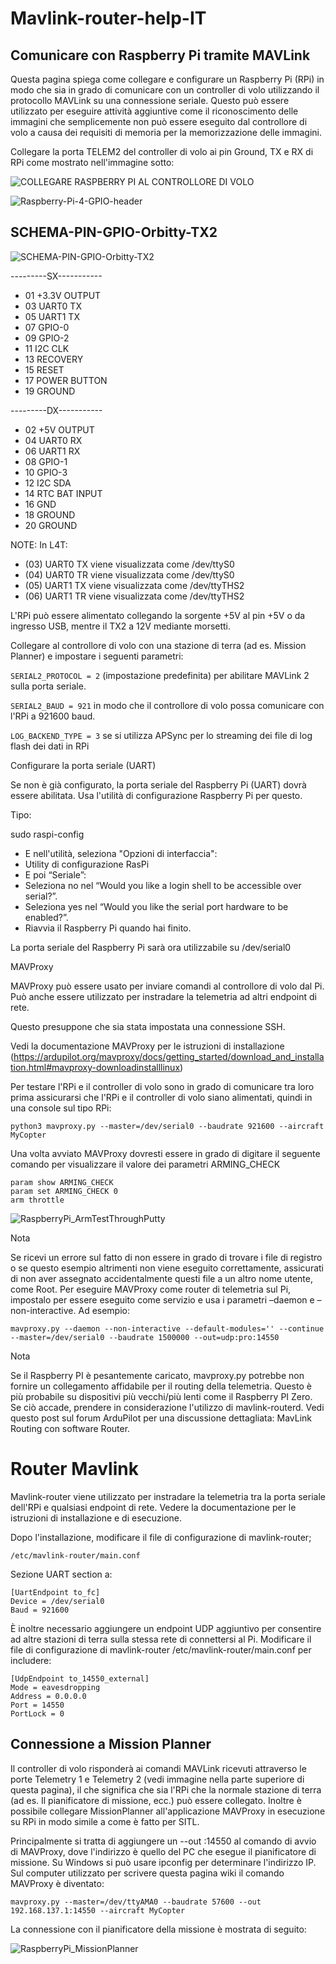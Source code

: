 # Mavlink-router-help-IT

## Comunicare con Raspberry Pi tramite MAVLink

Questa pagina spiega come collegare e configurare un Raspberry Pi (RPi) in modo che sia in grado di comunicare con un controller di volo utilizzando il protocollo MAVLink su una connessione seriale. Questo può essere utilizzato per eseguire attività aggiuntive come il riconoscimento delle immagini che semplicemente non può essere eseguito dal controllore di volo a causa dei requisiti di memoria per la memorizzazione delle immagini.

Collegare la porta TELEM2 del controller di volo ai pin Ground, TX e RX di RPi come mostrato nell'immagine sotto: 

![COLLEGARE RASPBERRY PI AL CONTROLLORE DI VOLO](https://user-images.githubusercontent.com/20637640/216408483-319d26d0-904c-4ac0-80a2-f99df7b0a772.png)

![Raspberry-Pi-4-GPIO-header](https://user-images.githubusercontent.com/20637640/216367155-c025f4dc-06db-48d0-8b89-8802b0524489.jpg)


## SCHEMA-PIN-GPIO-Orbitty-TX2

![SCHEMA-PIN-GPIO-Orbitty-TX2](https://user-images.githubusercontent.com/20637640/216366229-a1e3d27c-5800-47c4-b4b2-6eff906b93d7.png)

---------SX-----------

- 01 +3.3V OUTPUT 
- 03 UART0 TX
- 05 UART1 TX
- 07 GPIO-0
- 09 GPIO-2
- 11 I2C CLK
- 13 RECOVERY
- 15 RESET
- 17 POWER BUTTON 
- 19 GROUND

---------DX-----------

- 02 +5V OUTPUT
- 04 UART0 RX
- 06 UART1 RX
- 08 GPIO-1
- 10 GPIO-3
- 12 I2C SDA
- 14 RTC BAT INPUT 
- 16 GND
- 18 GROUND 
- 20 GROUND

NOTE:
In L4T:
- (03) UART0 TX viene visualizzata come /dev/ttyS0
- (04) UART0 TR viene visualizzata come /dev/ttyS0
- (05) UART1 TX viene visualizzata come /dev/ttyTHS2
- (06) UART1 TR viene visualizzata come /dev/ttyTHS2

L'RPi può essere alimentato collegando la sorgente +5V al pin +5V o da ingresso USB, mentre il TX2 a 12V mediante morsetti.


Collegare al controllore di volo con una stazione di terra (ad es. Mission Planner) e impostare i seguenti parametri:

`SERIAL2_PROTOCOL = 2` (impostazione predefinita) per abilitare MAVLink 2 sulla porta seriale.

`SERIAL2_BAUD = 921` in modo che il controllore di volo possa comunicare con l'RPi a 921600 baud.

`LOG_BACKEND_TYPE = 3` se si utilizza APSync per lo streaming dei file di log flash dei dati in RPi

Configurare la porta seriale (UART)

Se non è già configurato, la porta seriale del Raspberry Pi (UART) dovrà essere abilitata. Usa l'utilità di configurazione Raspberry Pi per questo.

Tipo:

sudo raspi-config

- E nell'utilità, seleziona "Opzioni di interfaccia":
- Utility di configurazione RasPi
- E poi “Seriale”:
- Seleziona no nel “Would you like a login shell to be accessible over serial?”.
- Seleziona yes nel “Would you like the serial port hardware to be enabled?”.
- Riavvia il Raspberry Pi quando hai finito.

La porta seriale del Raspberry Pi sarà ora utilizzabile su /dev/serial0

MAVProxy

MAVProxy può essere usato per inviare comandi al controllore di volo dal Pi. Può anche essere utilizzato per instradare la telemetria ad altri endpoint di rete.

Questo presuppone che sia stata impostata una connessione SSH.

Vedi la documentazione MAVProxy per le istruzioni di installazione (https://ardupilot.org/mavproxy/docs/getting_started/download_and_installation.html#mavproxy-downloadinstalllinux)

Per testare l'RPi e il controller di volo sono in grado di comunicare tra loro prima assicurarsi che l'RPi e il controller di volo siano alimentati, quindi in una console sul tipo RPi:

`python3 mavproxy.py --master=/dev/serial0 --baudrate 921600 --aircraft MyCopter`

Una volta avviato MAVProxy dovresti essere in grado di digitare il seguente comando per visualizzare il valore dei parametri ARMING_CHECK
```
param show ARMING_CHECK
param set ARMING_CHECK 0
arm throttle
```
![RaspberryPi_ArmTestThroughPutty](https://user-images.githubusercontent.com/20637640/216369480-ae923641-2b65-4c9b-920c-9cd43ada322c.png)


Nota

Se ricevi un errore sul fatto di non essere in grado di trovare i file di registro o se questo esempio altrimenti non viene eseguito correttamente, assicurati di non aver assegnato accidentalmente questi file a un altro nome utente, come Root.
Per eseguire MAVProxy come router di telemetria sul Pi, impostalo per essere eseguito come servizio e usa i parametri –daemon e –non-interactive. Ad esempio:

`mavproxy.py --daemon --non-interactive --default-modules='' --continue --master=/dev/serial0 --baudrate 1500000 --out=udp:pro:14550`

Nota

Se il Raspberry PI è pesantemente caricato, mavproxy.py potrebbe non fornire un collegamento affidabile per il routing della telemetria. Questo è più probabile su dispositivi più vecchi/più lenti come il Raspberry PI Zero. Se ciò accade, prendere in considerazione l'utilizzo di mavlink-routerd. Vedi questo post sul forum ArduPilot per una discussione dettagliata: MavLink Routing con software Router.

# Router Mavlink

Mavlink-router viene utilizzato per instradare la telemetria tra la porta seriale dell'RPi e qualsiasi endpoint di rete. Vedere la documentazione per le istruzioni di installazione e di esecuzione.

Dopo l'installazione, modificare il file di configurazione di mavlink-router;

`/etc/mavlink-router/main.conf` 

Sezione UART section a:

```
[UartEndpoint to_fc]
Device = /dev/serial0
Baud = 921600
```

È inoltre necessario aggiungere un endpoint UDP aggiuntivo per consentire ad altre stazioni di terra sulla stessa rete di connettersi al Pi. Modificare il file di configurazione di mavlink-router /etc/mavlink-router/main.conf per includere:

```
[UdpEndpoint to_14550_external]
Mode = eavesdropping
Address = 0.0.0.0
Port = 14550
PortLock = 0
```

## Connessione a Mission Planner

Il controller di volo risponderà ai comandi MAVLink ricevuti attraverso le porte Telemetry 1 e Telemetry 2 (vedi immagine nella parte superiore di questa pagina), il che significa che sia l'RPi che la normale stazione di terra (ad es. Il pianificatore di missione, ecc.) può essere collegato. Inoltre è possibile collegare MissionPlanner all'applicazione MAVProxy in esecuzione su RPi in modo simile a come è fatto per SITL.

Principalmente si tratta di aggiungere un --out <ipaddress>:14550 al comando di avvio di MAVProxy, dove l'indirizzo è quello del PC che esegue il pianificatore di missione. Su Windows si può usare ipconfig per determinare l'indirizzo IP. Sul computer utilizzato per scrivere questa pagina wiki il comando MAVProxy è diventato:

`mavproxy.py --master=/dev/ttyAMA0 --baudrate 57600 --out 192.168.137.1:14550 --aircraft MyCopter`

La connessione con il pianificatore della missione è mostrata di seguito:
  
![RaspberryPi_MissionPlanner](https://user-images.githubusercontent.com/20637640/216369254-01c846ab-6d85-45ad-b21d-f26bb2a28d4e.jpg)

  
